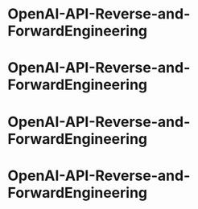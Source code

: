# OpenAI-API-Reverse-and-ForwardEngineering
# OpenAI-API-Reverse-and-ForwardEngineering
# OpenAI-API-Reverse-and-ForwardEngineering
# OpenAI-API-Reverse-and-ForwardEngineering

